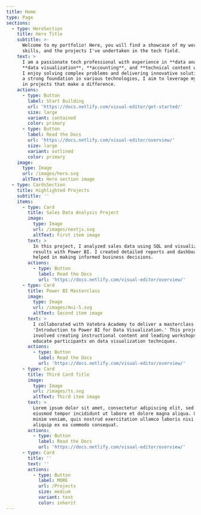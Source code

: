 ```yaml
---
title: Home
type: Page
sections:
  - type: HeroSection
    title: Hero Title
    subtitle: >-
      Welcome to my portfolio! Here, you will find a showcase of my work,
      skills, and the projects I've undertaken in the tech field.
    text: >
      I am a passionate tech professional with experience in **data analysis**,
      **data visualization**, **accounting**, and **technical content writing**.
      I enjoy solving complex problems and delivering innovative solutions. With
      a strong foundation in various technologies, I aim to leverage my skills
      in projects that make a difference.
    actions:
      - type: Button
        label: Start Building
        url: 'https://docs.netlify.com/visual-editor/get-started/'
        size: large
        variant: contained
        color: primary
      - type: Button
        label: Read the Docs
        url: 'https://docs.netlify.com/visual-editor/overview/'
        size: large
        variant: outlined
        color: primary
    image:
      type: Image
      url: /images/hero.svg
      altText: Hero section image
  - type: CardsSection
    title: Highlighted Projects
    subtitle: ''
    items:
      - type: Card
        title: Sales Data Analysis Project
        image:
          type: Image
          url: /images/nextjs.svg
          altText: First item image
        text: >
          In this project, I analyzed sales data using SQL and visualized the
          results with Power BI. I created detailed reports and dashboards that
          helped in making informed business decisions.
        actions:
          - type: Button
            label: Read the Docs
            url: 'https://docs.netlify.com/visual-editor/overview/'
      - type: Card
        title: Power BI Masterclass
        image:
          type: Image
          url: /images/mui-5.svg
          altText: Second item image
        text: >
          I collaborated with Vatebra Academy to deliver a masterclass on
          'Introduction to Power BI for Data Visualization.' This project
          involved creating instructional content and leading workshops to
          educate participants on data visualization techniques.
        actions:
          - type: Button
            label: Read the Docs
            url: 'https://docs.netlify.com/visual-editor/overview/'
      - type: Card
        title: Third Card Title
        image:
          type: Image
          url: /images/ts.svg
          altText: Third item image
        text: >
          Lorem ipsum dolor sit amet, consectetur adipiscing elit, sed do
          eiusmod tempor incididunt ut labore et dolore magna aliqua. Ut enim ad
          minim veniam, quis nostrud exercitation ullamco laboris nisi ut
          aliquip ex ea commodo consequat.
        actions:
          - type: Button
            label: Read the Docs
            url: 'https://docs.netlify.com/visual-editor/overview/'
      - type: Card
        title: ''
        text: ''
        actions:
          - type: Button
            label: MORE
            url: /Projects
            size: medium
            variant: text
            color: inherit
---
```

